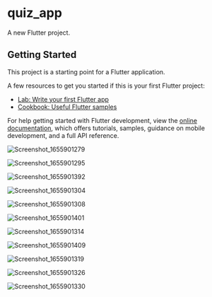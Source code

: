 # quiz_app

A new Flutter project.

## Getting Started

This project is a starting point for a Flutter application.

A few resources to get you started if this is your first Flutter project:

- [Lab: Write your first Flutter app](https://docs.flutter.dev/get-started/codelab)
- [Cookbook: Useful Flutter samples](https://docs.flutter.dev/cookbook)

For help getting started with Flutter development, view the
[online documentation](https://docs.flutter.dev/), which offers tutorials,
samples, guidance on mobile development, and a full API reference.

![Screenshot_1655901279](https://user-images.githubusercontent.com/48725946/175031204-afc03c49-a288-499c-be87-213951a24dde.png)

![Screenshot_1655901295](https://user-images.githubusercontent.com/48725946/175031222-6e52f9fd-5aad-4600-bf72-eeeb2ac52543.png)

![Screenshot_1655901392](https://user-images.githubusercontent.com/48725946/175031245-fdef4247-965d-4c46-8552-4d9d4e7baee9.png)

![Screenshot_1655901304](https://user-images.githubusercontent.com/48725946/175031269-f9a9d502-480a-4416-8b83-4ef4bad8b0d4.png)

![Screenshot_1655901308](https://user-images.githubusercontent.com/48725946/175031289-e5568979-50e5-42b0-80b3-b726511e81f5.png)

![Screenshot_1655901401](https://user-images.githubusercontent.com/48725946/175031309-2b4ce165-521a-477b-b76e-d390c89eeb39.png)

![Screenshot_1655901314](https://user-images.githubusercontent.com/48725946/175031326-415a5f88-e8ad-43d4-a2e2-250319c28a25.png)

![Screenshot_1655901409](https://user-images.githubusercontent.com/48725946/175031347-39534448-c0b2-4e62-a44c-d7661736c957.png)

![Screenshot_1655901319](https://user-images.githubusercontent.com/48725946/175031377-a615150c-c259-40fe-86e6-e06a996ba97d.png)

![Screenshot_1655901326](https://user-images.githubusercontent.com/48725946/175031406-355cb433-a36a-43f4-a3b5-9b6bed67658a.png)

![Screenshot_1655901330](https://user-images.githubusercontent.com/48725946/175031435-18aee922-43f2-4ced-a9b2-edcb398672af.png)
